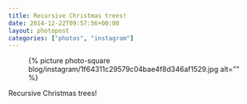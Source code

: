 ```yaml
---
title: Recursive Christmas trees!
date: 2014-12-22T09:57:56+00:00
layout: photopost
categories: ["photos", "instagram"]
---
```


<figure class="photo photo--square">
  {% picture photo-square blog/instagram/1f64311c29579c04bae4f8d346af1529.jpg alt="" %}
</figure>

Recursive Christmas trees!
